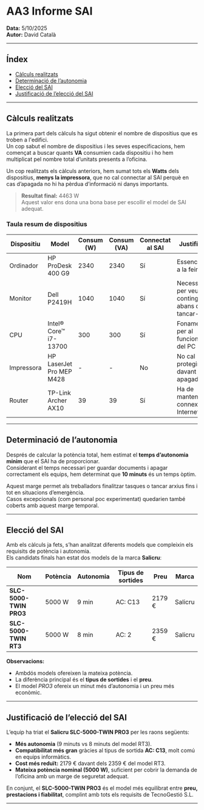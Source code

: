 # AA3 Informe SAI

**Data:** 5/10/2025  
**Autor:** David Català  

---

## Índex
- [Càlculs realitzats](#càlculs-realitzats)
- [Determinació de l’autonomia](#determinació-de-lautonomia)
- [Elecció del SAI](#elecció-del-sai)
- [Justificació de l’elecció del SAI](#justificació-de-lelecció-del-sai)

---

## Càlculs realitzats

La primera part dels càlculs ha sigut obtenir el nombre de dispositius que es troben a l'edifici.  
Un cop sabut el nombre de dispositius i les seves especificacions, hem començat a buscar quants **VA** consumien cada dispositiu i ho hem multiplicat pel nombre total d’unitats presents a l’oficina.  

Un cop realitzats els càlculs anteriors, hem sumat tots els **Watts** dels dispositius, **menys la impressora**, que no cal connectar al SAI perquè en cas d’apagada no hi ha pèrdua d’informació ni danys importants.  

> **Resultat final:** 4463 W  
> Aquest valor ens dona una bona base per escollir el model de SAI adequat.

### Taula resum de dispositius

| Dispositiu | Model | Consum (W) | Consum (VA) | Connectat al SAI | Justificació |
|-------------|--------|-------------|--------------|------------------|---------------|
| Ordinador | HP ProDesk 400 G9 | 2340 | 2340 | Sí | Essencial per a la feina |
| Monitor | Dell P2419H | 1040 | 1040 | Sí | Necessari per veure el contingut abans de tancar-lo |
| CPU | Intel® Core™ i7-13700 | 300 | 300 | Sí | Fonamental per al funcionament del PC |
| Impressora | HP LaserJet Pro MEP M428 | - | - | No | No cal protegir-la davant d’una apagada |
| Router | TP-Link Archer AX10 | 39 | 39 | Sí | Ha de mantenir la connexió a Internet |

---

## Determinació de l’autonomia

Després de calcular la potència total, hem estimat el **temps d’autonomia mínim** que el SAI ha de proporcionar.  
Considerant el temps necessari per guardar documents i apagar correctament els equips, hem determinat que **10 minuts** és un temps òptim.  

Aquest marge permet als treballadors finalitzar tasques o tancar arxius fins i tot en situacions d’emergència.  
Casos excepcionals (com personal poc experimentat) quedarien també coberts amb aquest marge temporal.

---

## Elecció del SAI

Amb els càlculs ja fets, s’han analitzat diferents models que compleixin els requisits de potència i autonomia.  
Els candidats finals han estat dos models de la marca **Salicru**:

| Nom | Potència | Autonomia | Tipus de sortides | Preu | Marca |
|------|-----------|------------|--------------------|--------|--------|
| **SLC-5000-TWIN PRO3** | 5000 W | 9 min | AC: C13 | 2179 € | Salicru |
| **SLC-5000-TWIN RT3** | 5000 W | 8 min | AC: 2 | 2359 € | Salicru |

**Observacions:**
- Ambdós models ofereixen la mateixa potència.
- La diferència principal és el **tipus de sortides** i el **preu**.
- El model *PRO3* ofereix un minut més d’autonomia i un preu més econòmic.

---

## Justificació de l’elecció del SAI

L’equip ha triat el **Salicru SLC-5000-TWIN PRO3** per les raons següents:

- **Més autonomia** (9 minuts vs 8 minuts del model RT3).
- **Compatibilitat més gran** gràcies al tipus de sortida **AC: C13**, molt comú en equips informàtics.
- **Cost més reduït:** 2179 € davant dels 2359 € del model RT3.
- **Mateixa potència nominal (5000 W)**, suficient per cobrir la demanda de l’oficina amb un marge de seguretat adequat.

En conjunt, el **SLC-5000-TWIN PRO3** és el model més equilibrat entre **preu, prestacions i fiabilitat**, complint amb tots els requisits de TecnoGestió S.L.

---



